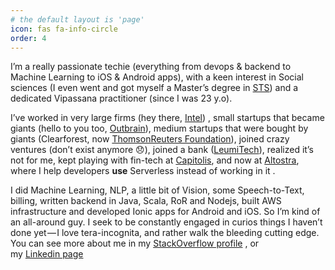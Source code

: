 ```yaml
---
# the default layout is 'page'
icon: fas fa-info-circle
order: 4
---
```

I’m a really passionate techie (everything from devops & backend to Machine Learning to iOS & Android apps), with a keen interest in Social sciences (I even went and got myself a Master’s degree in [STS](https://en.wikipedia.org/wiki/Science_and_technology_studies)) and a dedicated Vipassana practitioner (since I was 23 y.o). 

I’ve worked in very large firms (hey there, [Intel](https://medium.com/@intel)) , small startups that became giants (hello to you too, [Outbrain](https://medium.com/@Outbrain)), medium startups that were bought by giants (Clearforest, now [ThomsonReuters Foundation](https://medium.com/@TRFoundation)), joined crazy ventures (don’t exist anymore 😞), joined a bank ([LeumiTech](https://medium.com/@LeumiTech)), realized it’s not for me, kept playing with fin-tech at [Capitolis](https://www.capitolis.com), and now at [Altostra](https://www.altostra.com/), where I help developers **use** Serverless instead of working in it .

I did Machine Learning, NLP, a little bit of Vision, some Speech-to-Text, billing, written backend in Java, Scala, RoR and Nodejs, built AWS infrastructure and developed Ionic apps for Android and iOS. So I’m kind of an all-around guy. I seek to be constantly engaged in curios things I haven’t done yet — I love tera-incognita, and rather walk the bleeding cutting edge. You can see more about me in my [StackOverflow profile](https://stackoverflow.com/users/4038/yossale?tab=profile) , or my [Linkedin page](https://www.linkedin.com/in/yossiittach/)